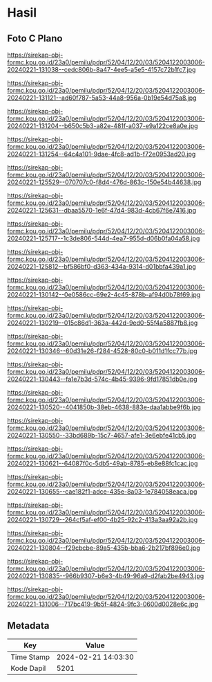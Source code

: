 # Hasil

## Foto C Plano

https://sirekap-obj-formc.kpu.go.id/23a0/pemilu/pdpr/52/04/12/20/03/5204122003006-20240221-131038--cedc806b-8a47-4ee5-a5e5-4157c72b1fc7.jpg

https://sirekap-obj-formc.kpu.go.id/23a0/pemilu/pdpr/52/04/12/20/03/5204122003006-20240221-131121--ad60f787-5a53-44a8-956a-0b19e54d75a8.jpg

https://sirekap-obj-formc.kpu.go.id/23a0/pemilu/pdpr/52/04/12/20/03/5204122003006-20240221-131204--b650c5b3-a82e-481f-a037-e9a122ce8a0e.jpg

https://sirekap-obj-formc.kpu.go.id/23a0/pemilu/pdpr/52/04/12/20/03/5204122003006-20240221-131254--64c4a101-9dae-4fc8-ad1b-f72e0953ad20.jpg

https://sirekap-obj-formc.kpu.go.id/23a0/pemilu/pdpr/52/04/12/20/03/5204122003006-20240221-125529--070707c0-f8d4-476d-863c-150e54b44638.jpg

https://sirekap-obj-formc.kpu.go.id/23a0/pemilu/pdpr/52/04/12/20/03/5204122003006-20240221-125631--dbaa5570-1e6f-47d4-983d-4cb67f6e7416.jpg

https://sirekap-obj-formc.kpu.go.id/23a0/pemilu/pdpr/52/04/12/20/03/5204122003006-20240221-125717--1c3de806-544d-4ea7-955d-d06b0fa04a58.jpg

https://sirekap-obj-formc.kpu.go.id/23a0/pemilu/pdpr/52/04/12/20/03/5204122003006-20240221-125812--bf586bf0-d363-434a-9314-d01bbfa439a1.jpg

https://sirekap-obj-formc.kpu.go.id/23a0/pemilu/pdpr/52/04/12/20/03/5204122003006-20240221-130142--0e0586cc-69e2-4c45-878b-af94d0b78f69.jpg

https://sirekap-obj-formc.kpu.go.id/23a0/pemilu/pdpr/52/04/12/20/03/5204122003006-20240221-130219--015c86d1-363a-442d-9ed0-55f4a5887fb8.jpg

https://sirekap-obj-formc.kpu.go.id/23a0/pemilu/pdpr/52/04/12/20/03/5204122003006-20240221-130346--60d31e26-f284-4528-80c0-b011d1fcc77b.jpg

https://sirekap-obj-formc.kpu.go.id/23a0/pemilu/pdpr/52/04/12/20/03/5204122003006-20240221-130443--fa1e7b3d-574c-4b45-9396-9fd17851db0e.jpg

https://sirekap-obj-formc.kpu.go.id/23a0/pemilu/pdpr/52/04/12/20/03/5204122003006-20240221-130520--4041850b-38eb-4638-883e-daa1abbe9f6b.jpg

https://sirekap-obj-formc.kpu.go.id/23a0/pemilu/pdpr/52/04/12/20/03/5204122003006-20240221-130550--33bd689b-15c7-4657-afe1-3e6ebfe41cb5.jpg

https://sirekap-obj-formc.kpu.go.id/23a0/pemilu/pdpr/52/04/12/20/03/5204122003006-20240221-130621--64087f0c-5db5-49ab-8785-eb8e88fc1cac.jpg

https://sirekap-obj-formc.kpu.go.id/23a0/pemilu/pdpr/52/04/12/20/03/5204122003006-20240221-130655--cae182f1-adce-435e-8a03-1e784058eaca.jpg

https://sirekap-obj-formc.kpu.go.id/23a0/pemilu/pdpr/52/04/12/20/03/5204122003006-20240221-130729--264cf5af-ef00-4b25-92c2-413a3aa92a2b.jpg

https://sirekap-obj-formc.kpu.go.id/23a0/pemilu/pdpr/52/04/12/20/03/5204122003006-20240221-130804--f29cbcbe-89a5-435b-bba6-2b217bf896e0.jpg

https://sirekap-obj-formc.kpu.go.id/23a0/pemilu/pdpr/52/04/12/20/03/5204122003006-20240221-130835--966b9307-b6e3-4b49-96a9-d2fab2be4943.jpg

https://sirekap-obj-formc.kpu.go.id/23a0/pemilu/pdpr/52/04/12/20/03/5204122003006-20240221-131006--717bc419-9b5f-4824-9fc3-0600d0028e6c.jpg


## Metadata

| Key        | Value               |
| ---------- | ------------------- |
| Time Stamp | 2024-02-21 14:03:30 |
| Kode Dapil | 5201                |



